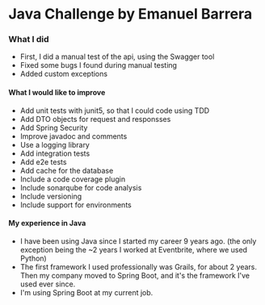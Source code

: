 # Java Challenge by Emanuel Barrera

### What I did

- First, I did a manual test of the api, using the Swagger tool
- Fixed some bugs I found during manual testing
- Added custom exceptions

#### What I would like to improve

- Add unit tests with junit5, so that I could code using TDD
- Add DTO objects for request and responsses
- Add Spring Security
- Improve javadoc and comments
- Use a logging library
- Add integration tests
- Add e2e tests
- Add cache for the database
- Include a code coverage plugin
- Include sonarqube for code analysis
- Include versioning
- Include support for environments

#### My experience in Java

- I have been using Java since I started my career 9 years ago. (the only exception being the ~2 years I worked at Eventbrite, where we used Python)
- The first framework I used professionally was Grails, for about 2 years. Then my company moved to Spring Boot, and it's the framework I've used ever since.
- I'm using Spring Boot at my current job.
